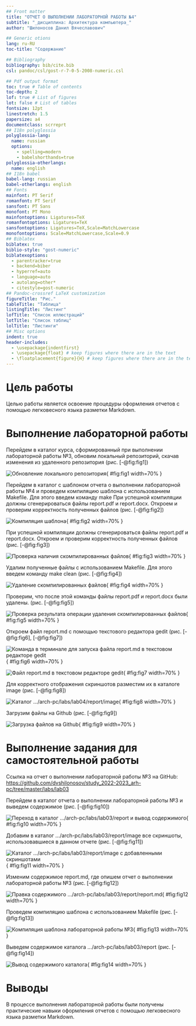 ```yaml
---
## Front matter
title: "ОТЧЕТ О ВЫПОЛНЕНИИ ЛАБОРАТОРНОЙ РАБОТЫ №4"
subtitle: "_дисциплина: Архитектура компьютера_"
author: "Шилоносов Данил Вячеславович"

## Generic otions
lang: ru-RU
toc-title: "Содержание"

## Bibliography
bibliography: bib/cite.bib
csl: pandoc/csl/gost-r-7-0-5-2008-numeric.csl

## Pdf output format
toc: true # Table of contents
toc-depth: 2
lof: true # List of figures
lot: false # List of tables
fontsize: 12pt
linestretch: 1.5
papersize: a4
documentclass: scrreprt
## I18n polyglossia
polyglossia-lang:
  name: russian
  options:
	- spelling=modern
	- babelshorthands=true
polyglossia-otherlangs:
  name: english
## I18n babel
babel-lang: russian
babel-otherlangs: english
## Fonts
mainfont: PT Serif
romanfont: PT Serif
sansfont: PT Sans
monofont: PT Mono
mainfontoptions: Ligatures=TeX
romanfontoptions: Ligatures=TeX
sansfontoptions: Ligatures=TeX,Scale=MatchLowercase
monofontoptions: Scale=MatchLowercase,Scale=0.9
## Biblatex
biblatex: true
biblio-style: "gost-numeric"
biblatexoptions:
  - parentracker=true
  - backend=biber
  - hyperref=auto
  - language=auto
  - autolang=other*
  - citestyle=gost-numeric
## Pandoc-crossref LaTeX customization
figureTitle: "Рис."
tableTitle: "Таблица"
listingTitle: "Листинг"
lofTitle: "Список иллюстраций"
lotTitle: "Список таблиц"
lolTitle: "Листинги"
## Misc options
indent: true
header-includes:
  - \usepackage{indentfirst}
  - \usepackage{float} # keep figures where there are in the text
  - \floatplacement{figure}{H} # keep figures where there are in the text
---
```


# Цель работы

Целью работы является освоение процедуры оформления отчетов с помощью легковесного языка разметки Markdown.

# Выполнение лабораторной работы

Перейдем в каталог курса, сформированный при выполнении лабораторной работы №3, обновим локальный репозиторий, скачав изменения из удаленного репозитория (рис. [-@fig:fig1])

![Обновление локального репозитория](image/1.png){ #fig:fig1 width=70% }

Перейдем в каталог с шаблоном отчета о выполнении лабораторной работы №4 и проведем компиляцию шаблона с использованием Makefile. Для этого введем команду make
При успешной компиляции должны сгенерироваться файлы report.pdf и report.docx. Откроем и проверим корректность полученных файлов (рис. [-@fig:fig2])

![Компиляция шаблона](image/2.png){ #fig:fig2 width=70% }

При успешной компиляции должны сгенерироваться файлы report.pdf и report.docx. Откроем и проверим корректность полученных файлов (рис. [-@fig:fig3])

![Проверка наличия скомпилированных файлов](image/3.png){ #fig:fig3 width=70% }

Удалим полученные файлы с использованием Makefile. Для этого введем команду make clean (рис. [-@fig:fig4])

![Удаление скомпилированных файлов](image/4.png){ #fig:fig4 width=70% }

Проверим, что после этой команды файлы report.pdf и report.docx были удалены. (рис. [-@fig:fig5])

![Проверка результата операции удаления скомпилированных файлов](image/5.png){ #fig:fig5 width=70% }

Откроем файл report.md c помощью текстового редактора gedit (рис. [-@fig:fig6], [-@fig:fig7])

![Команда в терминале для запуска файла report.md в текстовом редакторе gedit](image/6.png){ #fig:fig6 width=70% }

![Файл report.md в текстовом редакторе gedit](image/7.png){ #fig:fig7 width=70% }

Для корректного отображения скриншотов разместим их в каталоге image (рис. [-@fig:fig8])

![Каталог .../arch-pc/labs/lab04/report/image](image/8.png){ #fig:fig8 width=70% }

Загрузим файлы на Github (рис. [-@fig:fig9])

![Загрузка файлов на Github](image/9.png){ #fig:fig9 width=70% }

# Выполнение задания для самостоятельной работы

Ссылка на отчет о выполнении лабораторной работы №3 на GitHub: 
https://github.com/dvshilonosov/study_2022-2023_arh-pc/tree/master/labs/lab03

Перейдем в каталог отчета о выполнении лабораторной работы №3 и выведем содержимое (рис. [-@fig:fig10])

![Переход в каталог .../arch-pc/labs/lab03/report и вывод содержимого](image/10.png){ #fig:fig10 width=70% }

Добавим в каталог .../arch-pc/labs/lab03/report/image все скриншоты, использовавшиеся в данном отчете (рис. [-@fig:fig11])

![Каталог .../arch-pc/labs/lab03/report/image с добавленными скриншотами](image/11.png){ #fig:fig11 width=70% }

Изменим содержимое report.md, где опишем отчет о выполнении лабораторной работы №3 (рис. [-@fig:fig12])

![Правка содержимого .../arch-pc/labs/lab03/report/report.md](image/12.png){ #fig:fig12 width=70% }

Проведем компиляцию шаблона с использованием Makefile (рис. [-@fig:fig13])

![Компиляция шаблона лабораторной работы №3](image/13.png){ #fig:fig13 width=70% }

Выведем содержимое каталога .../arch-pc/labs/lab03/report (рис. [-@fig:fig14])

![Вывод содержимого каталога](image/14.png){ #fig:fig14 width=70% }

# Выводы

В процессе выполнения лабораторной работы были получены практические навыки оформления отчетов с помощью легковесного языка разметки Markdown.
